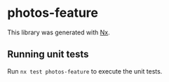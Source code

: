 # photos-feature

This library was generated with [Nx](https://nx.dev).

## Running unit tests

Run `nx test photos-feature` to execute the unit tests.
